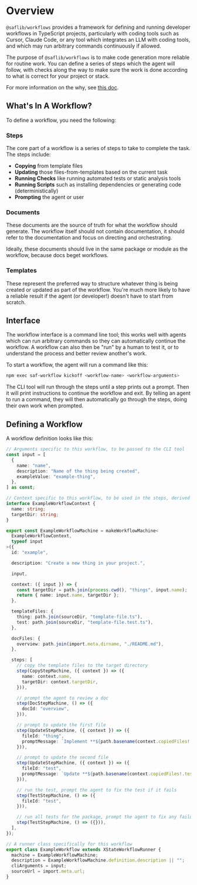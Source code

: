 # Overview

`@saflib/workflows` provides a framework for defining and running developer workflows in TypeScript projects, particularly with coding tools such as Cursor, Claude Code, or any tool which integrates an LLM with coding tools, and which may run arbitrary commands continuously if allowed.

The purpose of `@saflib/workflows` is to make code generation more reliable for routine work. You can define a series of steps which the agent will follow, with checks along the way to make sure the work is done according to what is correct for your project or stack.

For more information on the why, see [this doc](https://docs.saf-demo.online/workflows.html).

## What's In A Workflow?

To define a workflow, you need the following:

### Steps

The core part of a workflow is a series of steps to take to complete the task. The steps include:

- **Copying** from template files
- **Updating** those files-from-templates based on the current task
- **Running Checks** like running automated tests or static analysis tools
- **Running Scripts** such as installing dependencies or generating code (deterministically)
- **Prompting** the agent or user

### Documents

These documents are the source of truth for what the workflow should generate. The workflow itself should not contain documentation, it should refer to the documentation and focus on directing and orchestrating.

Ideally, these documents should live in the same package or module as the workflow, because docs beget workflows.

### Templates

These represent the preferred way to structure whatever thing is being created or updated as part of the workflow. You're much more likely to have a reliable result if the agent (or developer!) doesn't have to start from scratch.

## Interface

The workflow interface is a command line tool; this works well with agents which can run arbitrary commands so they can automatically continue the workflow. A workflow can also then be "run" by a human to test it, or to understand the process and better review another's work.

To start a workflow, the agent will run a command like this:

```bash
npm exec saf-workflow kickoff <workflow-name> <workflow-arguments>
```

The CLI tool will run through the steps until a step prints out a prompt. Then it will print instructions to continue the workflow and exit. By telling an agent to run a command, they will then automatically go through the steps, doing their own work when prompted.

## Defining a Workflow

A workflow definition looks like this:

```ts
// Arguments specific to this workflow, to be passed to the CLI tool
const input = [
  {
    name: "name",
    description: "Name of the thing being created",
    exampleValue: "example-thing",
  },
] as const;

// Context specific to this workflow, to be used in the steps, derived from input
interface ExampleWorkflowContext {
  name: string;
  targetDir: string;
}

export const ExampleWorkflowMachine = makeWorkflowMachine<
  ExampleWorkflowContext,
  typeof input
>({
  id: "example",

  description: "Create a new thing in your project.",

  input,

  context: ({ input }) => {
    const targetDir = path.join(process.cwd(), "things", input.name);
    return { name: input.name, targetDir };
  },

  templateFiles: {
    thing: path.join(sourceDir, "template-file.ts"),
    test: path.join(sourceDir, "template-file.test.ts"),
  },

  docFiles: {
    overview: path.join(import.meta.dirname, "./README.md"),
  },

  steps: [
    // copy the template files to the target directory
    step(CopyStepMachine, ({ context }) => ({
      name: context.name,
      targetDir: context.targetDir,
    })),

    // prompt the agent to review a doc
    step(DocStepMachine, () => ({
      docId: "overview",
    })),

    // prompt to update the first file
    step(UpdateStepMachine, ({ context }) => ({
      fileId: "thing",
      promptMessage: `Implement **${path.basename(context.copiedFiles!.thing)}**.`,
    })),

    // prompt to update the second file
    step(UpdateStepMachine, ({ context }) => ({
      fileId: "test",
      promptMessage: `Update **${path.basename(context.copiedFiles!.test)}**: test that the thing works.`,
    })),

    // run the test, prompt the agent to fix the test if it fails
    step(TestStepMachine, () => ({
      fileId: "test",
    })),

    // run all tests for the package, prompt the agent to fix any failures
    step(TestStepMachine, () => ({})),
  ],
});

// A runner class specifically for this workflow
export class ExampleWorkflow extends XStateWorkflowRunner {
  machine = ExampleWorkflowMachine;
  description = ExampleWorkflowMachine.definition.description || "";
  cliArguments = input;
  sourceUrl = import.meta.url;
}
```
